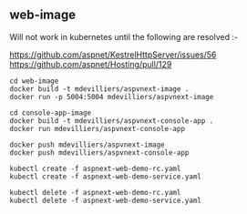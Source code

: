 web-image
---------

Will not work in kubernetes until the following are resolved :-

https://github.com/aspnet/KestrelHttpServer/issues/56
https://github.com/aspnet/Hosting/pull/129

```
cd web-image
docker build -t mdevilliers/aspvnext-image .
docker run -p 5004:5004 mdevilliers/aspvnext-image

cd console-app-image
docker build -t mdevilliers/aspvnext-console-app .
docker run mdevilliers/aspvnext-console-app

```

```
docker push mdevilliers/aspvnext-image
docker push mdevilliers/aspvnext-console-app
```


```
kubectl create -f aspnext-web-demo-rc.yaml
kubectl create -f aspnext-web-demo-service.yaml

```

```
kubectl delete -f aspnext-web-demo-rc.yaml
kubectl delete -f aspnext-web-demo-service.yaml
```